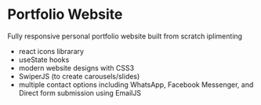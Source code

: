 # Portfolio Website

Fully responsive personal portfolio website built from scratch iplimenting
 * react icons librarary 
 * useState hooks
 * modern website designs with CSS3
 * SwiperJS (to create carousels/slides)
 * multiple contact options including WhatsApp, Facebook Messenger, and Direct form submission using EmailJS

